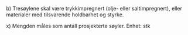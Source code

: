 b) Tresøylene skal være trykkimpregnert (olje- eller saltimpregnert), eller materialer med tilsvarende holdbarhet og styrke.

x) Mengden måles som antall prosjekterte søyler. Enhet: stk

